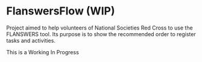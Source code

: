 # FlanswersFlow (WIP)

Project aimed to help volunteers of National Societies Red Cross to use the FLANSWERS tool. Its purpose is to show the recommended order to register tasks and activities.

This is a Working In Progress
